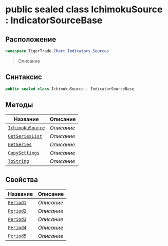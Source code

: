 
# public sealed class IchimokuSource : IndicatorSourceBase
## Расположение
```csharp
namespace TigerTrade.Chart.Indicators.Sources
```



> Описание

## Синтаксис
```csharp
public sealed class IchimokuSource : IndicatorSourceBase
```


## Методы
| Название | Описание |
| --- | --- |
| [`IchimokuSource`](./IchimokuSource.cs/Методы/IchimokuSource.md) | *Описание* |
| [`GetSeriesList`](./IchimokuSource.cs/Методы/GetSeriesList.md) | *Описание* |
| [`GetSeries`](./IchimokuSource.cs/Методы/GetSeries.md) | *Описание* |
| [`CopySettings`](./IchimokuSource.cs/Методы/CopySettings.md) | *Описание* |
| [`ToString`](./IchimokuSource.cs/Методы/ToString.md) | *Описание* |

## Свойства
| Название | Описание |
| --- | --- |
| [`Period1`](./IchimokuSource.cs/Свойства/Period1.md) | *Описание* |
| [`Period2`](./IchimokuSource.cs/Свойства/Period2.md) | *Описание* |
| [`Period3`](./IchimokuSource.cs/Свойства/Period3.md) | *Описание* |
| [`Period4`](./IchimokuSource.cs/Свойства/Period4.md) | *Описание* |
| [`Period5`](./IchimokuSource.cs/Свойства/Period5.md) | *Описание* |



